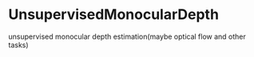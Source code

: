 # UnsupervisedMonocularDepth
unsupervised monocular depth estimation(maybe optical flow and other tasks)
